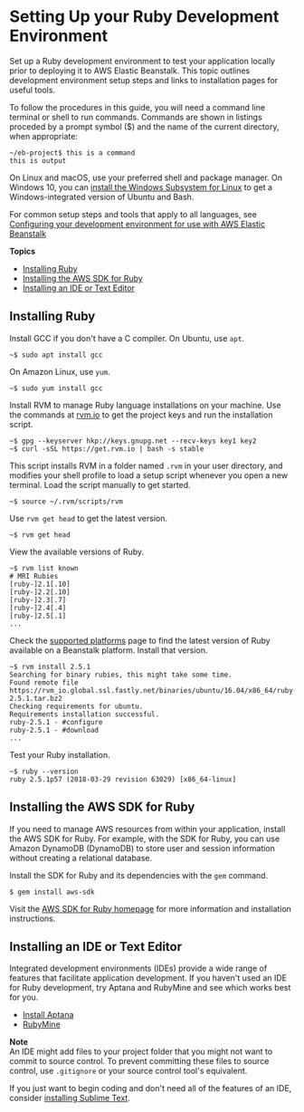 # Setting Up your Ruby Development Environment<a name="ruby-development-environment"></a>

Set up a Ruby development environment to test your application locally prior to deploying it to AWS Elastic Beanstalk\. This topic outlines development environment setup steps and links to installation pages for useful tools\.

To follow the procedures in this guide, you will need a command line terminal or shell to run commands\. Commands are shown in listings proceded by a prompt symbol \($\) and the name of the current directory, when appropriate:

```
~/eb-project$ this is a command
this is output
```

On Linux and macOS, use your preferred shell and package manager\. On Windows 10, you can [install the Windows Subsystem for Linux](https://docs.microsoft.com/en-us/windows/wsl/install-win10) to get a Windows\-integrated version of Ubuntu and Bash\.

For common setup steps and tools that apply to all languages, see [Configuring your development environment for use with AWS Elastic Beanstalk](chapter-devenv.md)

**Topics**
+ [Installing Ruby](#ruby-development-environment-ruby)
+ [Installing the AWS SDK for Ruby](#ruby-development-environment-sdk)
+ [Installing an IDE or Text Editor](#ruby-development-environment-ide)

## Installing Ruby<a name="ruby-development-environment-ruby"></a>

Install GCC if you don't have a C compiler\. On Ubuntu, use `apt`\.

```
~$ sudo apt install gcc
```

On Amazon Linux, use `yum`\.

```
~$ sudo yum install gcc
```

Install RVM to manage Ruby language installations on your machine\. Use the commands at [rvm\.io](https://rvm.io/) to get the project keys and run the installation script\.

```
~$ gpg --keyserver hkp://keys.gnupg.net --recv-keys key1 key2
~$ curl -sSL https://get.rvm.io | bash -s stable
```

This script installs RVM in a folder named `.rvm` in your user directory, and modifies your shell profile to load a setup script whenever you open a new terminal\. Load the script manually to get started\.

```
~$ source ~/.rvm/scripts/rvm
```

Use `rvm get head` to get the latest version\.

```
~$ rvm get head
```

View the available versions of Ruby\.

```
~$ rvm list known
# MRI Rubies
[ruby-]2.1[.10]
[ruby-]2.2[.10]
[ruby-]2.3[.7]
[ruby-]2.4[.4]
[ruby-]2.5[.1]
...
```

Check the [supported platforms](concepts.platforms.md#concepts.platforms.ruby) page to find the latest version of Ruby available on a Beanstalk platform\. Install that version\.

```
~$ rvm install 2.5.1
Searching for binary rubies, this might take some time.
Found remote file https://rvm_io.global.ssl.fastly.net/binaries/ubuntu/16.04/x86_64/ruby-2.5.1.tar.bz2
Checking requirements for ubuntu.
Requirements installation successful.
ruby-2.5.1 - #configure
ruby-2.5.1 - #download
...
```

Test your Ruby installation\.

```
~$ ruby --version
ruby 2.5.1p57 (2018-03-29 revision 63029) [x86_64-linux]
```

## Installing the AWS SDK for Ruby<a name="ruby-development-environment-sdk"></a>

If you need to manage AWS resources from within your application, install the AWS SDK for Ruby\. For example, with the SDK for Ruby, you can use Amazon DynamoDB \(DynamoDB\) to store user and session information without creating a relational database\.

Install the SDK for Ruby and its dependencies with the `gem` command\.

```
$ gem install aws-sdk
```

Visit the [AWS SDK for Ruby homepage](https://aws.amazon.com/sdk-for-ruby/) for more information and installation instructions\.

## Installing an IDE or Text Editor<a name="ruby-development-environment-ide"></a>

Integrated development environments \(IDEs\) provide a wide range of features that facilitate application development\. If you haven't used an IDE for Ruby development, try Aptana and RubyMine and see which works best for you\.
+  [Install Aptana](http://www.aptana.com/products/studio3.html) 
+  [RubyMine](https://www.jetbrains.com/ruby/) 

**Note**  
An IDE might add files to your project folder that you might not want to commit to source control\. To prevent committing these files to source control, use `.gitignore` or your source control tool's equivalent\.

If you just want to begin coding and don't need all of the features of an IDE, consider [installing Sublime Text](http://www.sublimetext.com/)\.
